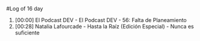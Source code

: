 #Log of 16 day

1. [00:00] El Podcast DEV - El Podcast DEV - 56: Falta de Planeamiento
1. [00:28] Natalia Lafourcade - Hasta la Raíz (Edición Especial) - Nunca es suficiente
